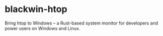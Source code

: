 # blackwin-htop
Bring htop to Windows – a Rust-based system monitor for developers and power users on Windows and Linux.
